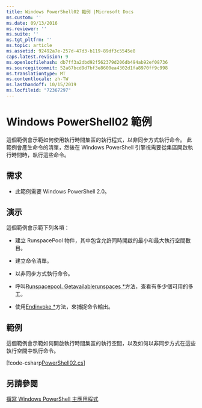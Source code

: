 ```yaml
---
title: Windows PowerShell02 範例 |Microsoft Docs
ms.custom: ''
ms.date: 09/13/2016
ms.reviewer: ''
ms.suite: ''
ms.tgt_pltfrm: ''
ms.topic: article
ms.assetid: 92492a7e-257d-47d3-b119-89df3c5545e8
caps.latest.revision: 9
ms.openlocfilehash: db7ff3a2dbd92f562379d206db494ab92ef08736
ms.sourcegitcommit: 52a67bcd9d7bf3e8600ea4302d1fa8970ff9c998
ms.translationtype: MT
ms.contentlocale: zh-TW
ms.lasthandoff: 10/15/2019
ms.locfileid: "72367297"
---
```

# <a name="windows-powershell02-sample"></a>Windows PowerShell02 範例

這個範例會示範如何使用執行時間集區的執行程式，以非同步方式執行命令。 此範例會產生命令的清單，然後在 Windows PowerShell 引擎視需要從集區開啟執行時間時，執行這些命令。

## <a name="requirements"></a>需求

- 此範例需要 Windows PowerShell 2.0。

## <a name="demonstrates"></a>演示

這個範例會示範下列各項：

- 建立 RunspacePool 物件，其中包含允許同時開啟的最小和最大執行空間數目。

- 建立命令清單。

- 以非同步方式執行命令。

- 呼叫[Runspacepool. Getavailablerunspaces *](/dotnet/api/System.Management.Automation.Runspaces.RunspacePool.GetAvailableRunspaces)方法，查看有多少個可用的多工。

- 使用[Endinvoke *](/dotnet/api/System.Management.Automation.PowerShell.EndInvoke)方法，來捕捉命令輸出。

## <a name="example"></a>範例

這個範例會示範如何開啟執行時間集區的執行空間，以及如何以非同步方式在這些執行空間中執行命令。

[!code-csharp[PowerShell02.cs](../../../../powershell-sdk-samples/SDK-2.0/csharp/PowerShell02/PowerShell02.cs#L11-L96 "PowerShell02.cs")]

## <a name="see-also"></a>另請參閱

[撰寫 Windows PowerShell 主應用程式](./writing-a-windows-powershell-host-application.md)
